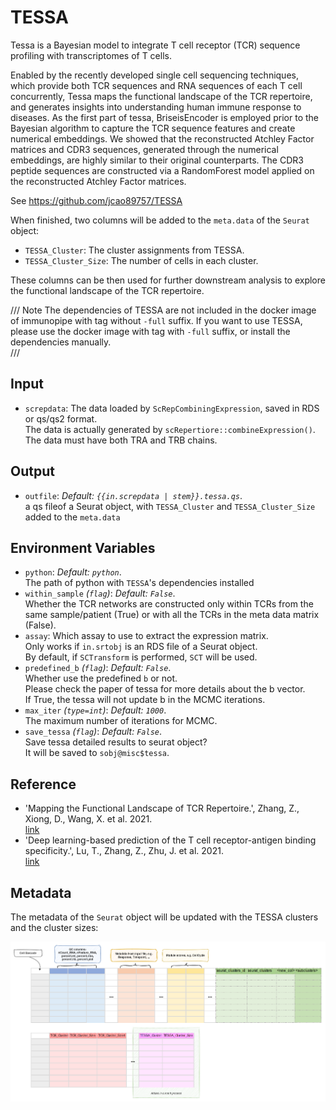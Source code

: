 # TESSA

Tessa is a Bayesian model to integrate T cell receptor (TCR) sequence profiling with transcriptomes of T cells.

Enabled by the recently developed single cell sequencing techniques, which provide
both TCR sequences and RNA sequences of each T cell concurrently, Tessa maps the
functional landscape of the TCR repertoire, and generates insights into
understanding human immune response to diseases. As the first part of tessa,
BriseisEncoder is employed prior to the Bayesian algorithm to capture the TCR
sequence features and create numerical embeddings. We showed that the reconstructed
Atchley Factor matrices and CDR3 sequences, generated through the numerical
embeddings, are highly similar to their original counterparts. The CDR3 peptide
sequences are constructed via a RandomForest model applied on the reconstructed
Atchley Factor matrices.<br />

See <https://github.com/jcao89757/TESSA>

When finished, two columns will be added to the `meta.data` of the `Seurat` object:<br />

- `TESSA_Cluster`: The cluster assignments from TESSA.<br />
- `TESSA_Cluster_Size`: The number of cells in each cluster.<br />

These columns can be then used for further downstream analysis to explore the
functional landscape of the TCR repertoire.<br />

/// Note
The dependencies of TESSA are not included in the docker image of immunopipe
with tag without `-full` suffix. If you want to use TESSA, please use the
docker image with tag with `-full` suffix, or install the dependencies manually.<br />
///

## Input

- `screpdata`:
    The data loaded by `ScRepCombiningExpression`, saved in RDS or
    qs/qs2 format.<br />
    The data is actually generated by `scRepertiore::combineExpression()`.<br />
    The data must have both TRA and TRB chains.<br />

## Output

- `outfile`: *Default: `{{in.screpdata | stem}}.tessa.qs`*. <br />
    a qs fileof a Seurat object, with
    `TESSA_Cluster` and `TESSA_Cluster_Size` added to the `meta.data`

## Environment Variables

- `python`: *Default: `python`*. <br />
    The path of python with `TESSA`'s dependencies installed
- `within_sample` *(`flag`)*: *Default: `False`*. <br />
    Whether the TCR networks are constructed only
    within TCRs from the same sample/patient (True) or with all the
    TCRs in the meta data matrix (False).<br />
- `assay`:
    Which assay to use to extract the expression matrix.<br />
    Only works if `in.srtobj` is an RDS file of a Seurat object.<br />
    By default, if `SCTransform` is performed, `SCT` will be used.<br />
- `predefined_b` *(`flag`)*: *Default: `False`*. <br />
    Whether use the predefined `b` or not.<br />
    Please check the paper of tessa for more details about the b vector.<br />
    If True, the tessa will not update b in the MCMC iterations.<br />
- `max_iter` *(`type=int`)*: *Default: `1000`*. <br />
    The maximum number of iterations for MCMC.<br />
- `save_tessa` *(`flag`)*: *Default: `False`*. <br />
    Save tessa detailed results to seurat object?<br />
    It will be saved to `sobj@misc$tessa`.<br />

## Reference

- 'Mapping the Functional Landscape of TCR Repertoire.',
    Zhang, Z., Xiong, D., Wang, X. et al. 2021.<br />
    [link](https://www.nature.com/articles/s41592-020-01020-3)
- 'Deep learning-based prediction of the T cell receptor-antigen
    binding specificity.', Lu, T., Zhang, Z., Zhu, J. et al. 2021.<br />
    [link](https://www.nature.com/articles/s42256-021-00383-2)

## Metadata

The metadata of the `Seurat` object will be updated with the TESSA clusters
and the cluster sizes:<br />

![TESSA-metadata](images/TESSA-metadata.png)

